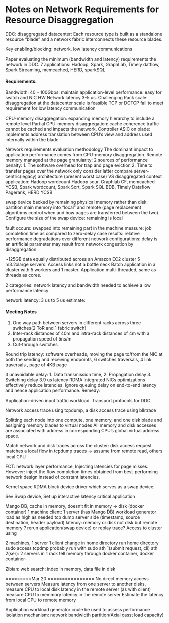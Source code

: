 # Notes on Network Requirements for Resource Disaggregation
   
DDC: disaggregated datacenter: Each resource type is built as a standalone resource “blade” and a network fabric interconnects these resource blades. 

Key enabling/blocking: network, low latency communications

Paper evaluating the minimum (bandwidth and latency) requirements the network in DDC.
7 applications: Hadoop, Spark, GraphLab, Timely datflow, Spark Streaming, memcached, HERD, sparkSQL

#### Requirements: 
Bandwidth: 40 – 100Gbps: maintain application-level performance: easy for switch and NIC HW
Network latency 3-5 us. Challenging 
Rack scale: disaggregation at the datacenter scale is feasible
TCP or DCTCP fail to meet requirement for low latency communication

CPU-memory disaggregation: expanding memory hierarchy to include a remote level
Partial CPU-memory disaggregation:  cache coherence traffic cannot be cached and impacts the network. Controller ASIC on blade: implements address translation between CPU’s view and address used internally within the blade. 

Network requirements evaluation methodology
The dominant impact to application performance comes from CPU-memory disaggregation.
Remote memory managed at the page granularity:
2 sources of performance penalty: 1. The software overhead for trap and page eviction 2. Time to transfer pages over the network only consider latter
compare server-centric(legacy) architecture (present worst case) VS disaggregated context 
application: Hadoop wordcount Hadoop sour, Graphlab CF, memcached YCSB, Spark wordcount, Spark Sort, Spark SQL BDB, Timely Dataflow Pagerank, HERD YCSB

swap device backed by remaining physical memory rather than disk: partition main memory into “local” and remote (page replacement algorithms control when and how pages are transferred between the two). Configure the size of the swap device: remaining is local

fault occurs: swapped into remaining part in the machine
measure: job completion time as compared to zero-delay case
results: relative performance degradations over different network configurations: delay is an artificial parameter may result from network congestion by disaggregation

~125GB data equally distributed across an Amazon EC2 cluster 5 m3.2xlarge servers.
Access links not a bottle neck
Batch application in a cluster with 5 workers and 1 master. Application multi-threaded, same as threads as cores.

2 categories: network latency and bandwidth needed to achieve a low performance latency

network latency: 3 us to 5 us
estimate:

#### Meeting Notes

1.   One way path between servers in different racks across three switches(2 ToR and 1 fabric switch)
2.   Inter-rack distances of 40m and intra-rack distances of 4m with a propagation speed of 5ns/m
3.   Cut-through switches

Round trip latency: software overheads, moving the page to/from the NIC at both the sending and receiving endpoints, 6 switches traversals, 4 link traversals , page of 4KB page

3 unavoidable delay: 1. Data transmission time, 2. Propagation delay 3. Switching delay
3.9	      us latency 
RDMA integrated NICs optimizations effectively reduce latencies.
Ignore queuing delay on end-to-end latency and hence application performance. Remedy:

Application-driven input traffic workload. 
Transport protocols for DDC

Network access trace using tcpdump, a disk access trace using blktrace

Splitting each node into one compute, one memory, and one disk blade and assigning memory blades to virtual nodes
All memory and disk accesses are associated with address in corresponding CPU’s global virtual address space.

Match network and disk traces across the cluster: disk access request matches a local flow in tcpdump traces -> assume from remote read, others local CPU

FCT: network layer performance, 
Injecting latencies for page misses.
However: inject the flow completion times obtained from best-performing network design instead of constant latencies. 

Kernel space RDMA block device driver which serves as a swap device:

Sev
Swap device, 
Set up interactive latency critical application

Mango DB, cache in memory, doesn’t fit in memory -> disk (docker container)
1 machine client: 1 server (has Mango DB) workload generator 
load as high as needed
tcp dump server side (timestamp, source destination, header payload) latency: memory or disk
not disk but remote memory
? rerun application(swap device) or replay trace?
Access to cluster using

2 machines, 1 server 1 client
change in home directory run home directory
sudo access 
tcpdmp probably run with sudo
ath 1(submit request, cli) ath 2(ser): 2 servers in 1 rack
tell memory through docker container, docker container- 

Zibian: web search: index in memory, data file in disk

=========Mar 20 ================
No direct memory access between servers
Measure latency from one server to another disks,
measure CPU to local disk latency in the remote server (as with client)
measure CPU to memmory latency in the remote server
Estimate the latency from local CPU to remote memory

Application workload generator coule be used to assess performance
Isolation mechanism: network bandwidth partition(Axial casst load capacity) 

